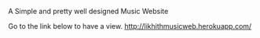 A Simple and pretty well designed Music Website

Go to the link below to have a view. 
http://likhithmusicweb.herokuapp.com/
